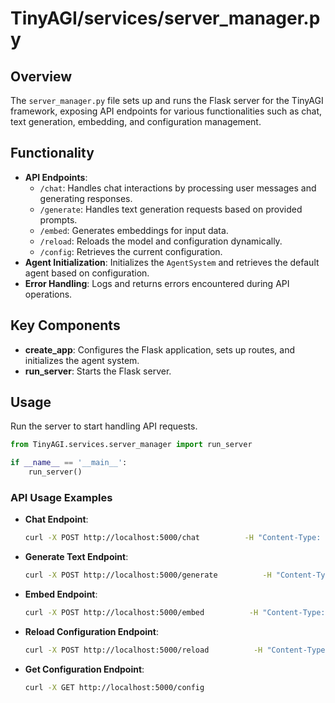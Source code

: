 
# TinyAGI/services/server_manager.py

## Overview

The `server_manager.py` file sets up and runs the Flask server for the TinyAGI framework, exposing API endpoints for various functionalities such as chat, text generation, embedding, and configuration management.

## Functionality

- **API Endpoints**:
    - `/chat`: Handles chat interactions by processing user messages and generating responses.
    - `/generate`: Handles text generation requests based on provided prompts.
    - `/embed`: Generates embeddings for input data.
    - `/reload`: Reloads the model and configuration dynamically.
    - `/config`: Retrieves the current configuration.
- **Agent Initialization**: Initializes the `AgentSystem` and retrieves the default agent based on configuration.
- **Error Handling**: Logs and returns errors encountered during API operations.

## Key Components

- **create_app**: Configures the Flask application, sets up routes, and initializes the agent system.
- **run_server**: Starts the Flask server.

## Usage

Run the server to start handling API requests.

```python
from TinyAGI.services.server_manager import run_server

if __name__ == '__main__':
    run_server()
```

### API Usage Examples

- **Chat Endpoint**:

    ```bash
    curl -X POST http://localhost:5000/chat          -H "Content-Type: application/json"          -d '{"messages": [{"role": "user", "content": "Hello!"}], "stream": false}'
    ```

- **Generate Text Endpoint**:

    ```bash
    curl -X POST http://localhost:5000/generate          -H "Content-Type: application/json"          -d '{"prompt": "Tell me a joke.", "stream": false}'
    ```

- **Embed Endpoint**:

    ```bash
    curl -X POST http://localhost:5000/embed          -H "Content-Type: application/json"          -d '{"input": "Sample text for embedding."}'
    ```

- **Reload Configuration Endpoint**:

    ```bash
    curl -X POST http://localhost:5000/reload          -H "Content-Type: application/json"          -d '{"config_file": "config/new_config.json"}'
    ```

- **Get Configuration Endpoint**:

    ```bash
    curl -X GET http://localhost:5000/config
    ```
